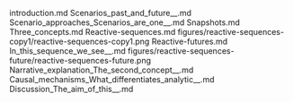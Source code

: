 introduction.md
Scenarios_past_and_future__.md
Scenario_approaches_Scenarios_are_one__.md
Snapshots.md
Three_concepts.md
Reactive-sequences.md
figures/reactive-sequences-copy1/reactive-sequences-copy1.png
Reactive-futures.md
In_this_sequence_we_see__.md
figures/reactive-sequences-future/reactive-sequences-future.png
Narrative_explanation_The_second_concept__.md
Causal_mechanisms_What_differentiates_analytic__.md
Discussion_The_aim_of_this__.md
